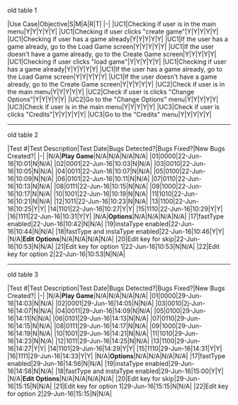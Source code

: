 old table 1

|Use Case|Objective|S|M|A|R|T|
|-|
|UC1|Checking if user is in the main menu|Y|Y|Y|Y|Y|
|UC1|Checking if user clicks "create game"|Y|Y|Y|Y|Y|
|UC1|Checking if user has a game already|Y|Y|Y|Y|Y|
|UC1|If the user has a game already, go to the Load Game screen|Y|Y|Y|Y|Y|
|UC1|If the user doesn't have a game already, go to the Create Game screen|Y|Y|Y|Y|Y|
|UC1|Checking if user clicks "load game"|Y|Y|Y|Y|Y|
|UC1|Checking if user has a game already|Y|Y|Y|Y|Y|
|UC1|If the user has a game already, go to the Load Game screen|Y|Y|Y|Y|Y|
|UC1|If the user doesn't have a game already, go to the Create Game screen|Y|Y|Y|Y|Y|
|UC2|Check if user is in the main menu|Y|Y|Y|Y|Y|
|UC2|Check if user is clicks "Change Options"|Y|Y|Y|Y|Y|
|UC2|Go to the "Change Options" menu|Y|Y|Y|Y|Y|
|UC3|Check if user is in the main menu|Y|Y|Y|Y|Y|
|UC3|Check if user is clicks "Credits"|Y|Y|Y|Y|Y|
|UC3|Go to the "Credits" menu|Y|Y|Y|Y|Y|

****

old table 2

|Test #|Test Description|Test Date|Bugs Detected?|Bugs Fixed?|New Bugs Created?|
|-|
|N/A|**Play Game**|N/A|N/A|N/A|N/A|
|01|0000|22-Jun-16|10:01|N|N/A|
|02|0001|22-Jun-16|10:03|N|N/A|
|03|0010|22-Jun-16|10:05|N|N/A|
|04|0011|22-Jun-16|10:07|N|N/A|
|05|0100|22-Jun-16|10:09|N|N/A|
|06|0101|22-Jun-16|10:11|N|N/A|
|07|0110|22-Jun-16|10:13|N|N/A|
|08|0111|22-Jun-16|10:15|N|N/A|
|09|1000|22-Jun-16|10:17|N|N/A|
|10|1001|22-Jun-16|10:19|N|N/A|
|11|1010|22-Jun-16|10:21|N|N/A|
|12|1011|22-Jun-16|10:23|N|N/A|
|13|1100|22-Jun-16|10:25|Y|Y|
|14|1101|22-Jun-16|10:27|Y|Y|
|15|1110|22-Jun-16|10:29|Y|Y|
|16|1111|22-Jun-16|10:31|Y|Y|
|N/A|**Options**|N/A|N/A|N/A|N/A|
|17|fastType enabled|22-Jun-16|10:42|N|N/A|
|19|instaType enabled|22-Jun-16|10:44|N|N/A|
|18|fastType and instaType enabled|22-Jun-16|10:46|Y|Y|
|N/A|**Edit Options**|N/A|N/A|N/A|N/A|
|20|Edit key for skip|22-Jun-16|10:53|N|N/A|
|21|Edit key for option 1|22-Jun-16|10:53|N|N/A|
|22|Edit key for option 2|22-Jun-16|10:53|N|N/A|

****

old table 3

|Test #|Test Description|Test Date|Bugs Detected?|Bugs Fixed?|New Bugs Created?|
|-|
|N/A|**Play Game**|N/A|N/A|N/A|N/A|
|01|0000|29-Jun-16|14:03|N|N/A|
|02|0001|29-Jun-16|14:05|N|N/A|
|03|0010|2j-Jun-16|14:07|N|N/A|
|04|0011|29-Jun-16|14:09|N|N/A|
|05|0100|29-Jun-16|14:11|N|N/A|
|06|0101|29-Jun-16|14:13|N|N/A|
|07|0110|29-Jun-16|14:15|N|N/A|
|08|0111|29-Jun-16|14:17|N|N/A|
|09|1000|29-Jun-16|14:19|N|N/A|
|10|1001|29-Jun-16|14:21|N|N/A|
|11|1010|29-Jun-16|14:23|N|N/A|
|12|1011|29-Jun-16|14:25|N|N/A|
|13|1100|29-Jun-16|14:27|Y|Y|
|14|1101|29-Jun-16|14:29|Y|Y|
|15|1110|29-Jun-16|14:31|Y|Y|
|16|1111|29-Jun-16|14:33|Y|Y|
|N/A|**Options**|N/A|N/A|N/A|N/A|
|17|fastType enabled|29-Jun-16|14:56|N|N/A|
|19|instaType enabled|29-Jun-16|14:58|N|N/A|
|18|fastType and instaType enabled|29-Jun-16|15:00|Y|Y|
|N/A|**Edit Options**|N/A|N/A|N/A|N/A|
|20|Edit key for skip|29-Jun-16|15:15|N|N/A|
|21|Edit key for option 1|29-Jun-16|15:15|N|N/A|
|22|Edit key for option 2|29-Jun-16|15:15|N|N/A|
